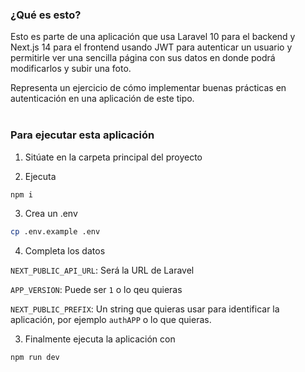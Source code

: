 ### ¿Qué es esto?
Esto es parte de una aplicación que usa Laravel 10 para el backend y Next.js 14 para el frontend usando JWT para autenticar un usuario y permitirle ver una sencilla página con sus datos en donde podrá modificarlos y subir una foto.

Representa un ejercicio de cómo implementar buenas prácticas en autenticación en una aplicación de este tipo.
<br>
<br>


### Para ejecutar esta aplicación
1. Sitúate en la carpeta principal del proyecto

2. Ejecuta
```bash
npm i
```

3. Crea un .env
```bash
cp .env.example .env
```

4. Completa los datos

`NEXT_PUBLIC_API_URL`: Será la URL de Laravel

`APP_VERSION`: Puede ser `1` o lo qeu quieras 

`NEXT_PUBLIC_PREFIX`: Un string que quieras usar para identificar la aplicación, por ejemplo `authAPP` o lo que quieras.


3. Finalmente ejecuta la aplicación con
```bash
npm run dev
```